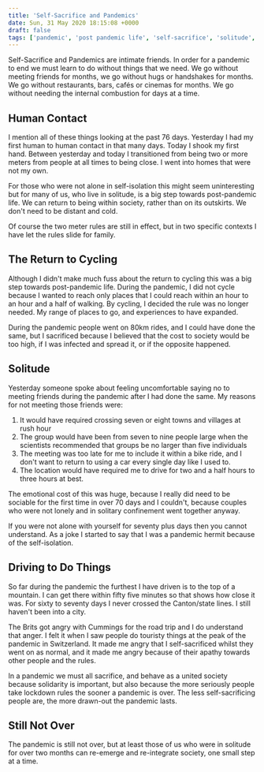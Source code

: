 ```yaml
---
title: 'Self-Sacrifice and Pandemics'
date: Sun, 31 May 2020 18:15:08 +0000
draft: false
tags: ['pandemic', 'post pandemic life', 'self-sacrifice', 'solitude', 'switzerland', 'Uncategorized']
---
```


Self-Sacrifice and Pandemics are intimate friends. In order for a pandemic to end we must learn to do without things that we need. We go without meeting friends for months, we go without hugs or handshakes for months. We go without restaurants, bars, cafés or cinemas for months. We go without needing the internal combustion for days at a time.

Human Contact
-------------

I mention all of these things looking at the past 76 days. Yesterday I had my first human to human contact in that many days. Today I shook my first hand. Between yesterday and today I transitioned from being two or more meters from people at all times to being close. I went into homes that were not my own.

For those who were not alone in self-isolation this might seem uninteresting but for many of us, who live in solitude, is a big step towards post-pandemic life. We can return to being within society, rather than on its outskirts. We don't need to be distant and cold.

Of course the two meter rules are still in effect, but in two specific contexts I have let the rules slide for family.

The Return to Cycling
---------------------

Although I didn't make much fuss about the return to cycling this was a big step towards post-pandemic life. During the pandemic, I did not cycle because I wanted to reach only places that I could reach within an hour to an hour and a half of walking. By cycling, I decided the rule was no longer needed. My range of places to go, and experiences to have expanded.

During the pandemic people went on 80km rides, and I could have done the same, but I sacrificed because I believed that the cost to society would be too high, if I was infected and spread it, or if the opposite happened.

Solitude
--------

Yesterday someone spoke about feeling uncomfortable saying no to meeting friends during the pandemic after I had done the same. My reasons for not meeting those friends were:

1.  It would have required crossing seven or eight towns and villages at rush hour
2.  The group would have been from seven to nine people large when the scientists recommended that groups be no larger than five individuals
3.  The meeting was too late for me to include it within a bike ride, and I don't want to return to using a car every single day like I used to.
4.  The location would have required me to drive for two and a half hours to three hours at best.

The emotional cost of this was huge, because I really did need to be sociable for the first time in over 70 days and I couldn't, because couples who were not lonely and in solitary confinement went together anyway.

If you were not alone with yourself for seventy plus days then you cannot understand. As a joke I started to say that I was a pandemic hermit because of the self-isolation.

Driving to Do Things
--------------------

So far during the pandemic the furthest I have driven is to the top of a mountain. I can get there within fifty five minutes so that shows how close it was. For sixty to seventy days I never crossed the Canton/state lines. I still haven't been into a city.

The Brits got angry with Cummings for the road trip and I do understand that anger. I felt it when I saw people do touristy things at the peak of the pandemic in Switzerland. It made me angry that I self-sacrificed whilst they went on as normal, and it made me angry because of their apathy towards other people and the rules.

In a pandemic we must all sacrifice, and behave as a united society because solidarity is important, but also because the more seriously people take lockdown rules the sooner a pandemic is over. The less self-sacrificing people are, the more drawn-out the pandemic lasts.

Still Not Over
--------------

The pandemic is still not over, but at least those of us who were in solitude for over two months can re-emerge and re-integrate society, one small step at a time.